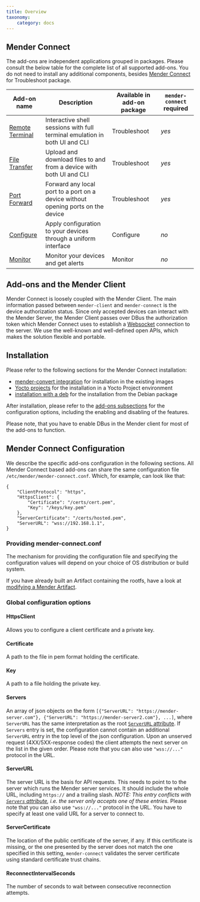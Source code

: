 ```yaml
---
title: Overview
taxonomy:
    category: docs
---
```



## Mender Connect

The add-ons are independent applications grouped in packages. Please consult the below table
for the complete list of all supported add-ons. You do not need to install any additional components,
besides [Mender Connect](../../09.Downloads/docs.md#mender-connect) for Troubleshoot package.

| Add-on name     | Description | Available in add-on package | `mender-connect` required |
| --------------- | ----------- | ------------ | ------------ |
| [Remote Terminal](../01.Remote-Terminal/docs.md) | Interactive shell sessions with full terminal emulation in both UI and CLI | Troubleshoot | _yes_ |
| [File Transfer](../03.File-Transfer/docs.md) | Upload and download files to and from a device with both UI and CLI | Troubleshoot | _yes_ |
| [Port Forward](../40.Port-Forward/docs.md) | Forward any local port to a port on a device without opening ports on the device | Troubleshoot | _yes_ |
| [Configure](../02.Configure/docs.md) | Apply configuration to your devices through a uniform interface | Configure | _no_ |
| [Monitor](../50.Monitoring/docs.md) | Monitor your devices and get alerts | Monitor | _no_ |

## Add-ons and the Mender Client

Mender Connect is loosely coupled with the Mender Client. The main information passed between
`mender-client` and `mender-connect` is the device authorization status. Since only accepted
devices can interact with the Mender Server, the Mender Client passes over DBus
the authorization token which Mender Connect uses to establish
a [Websocket](https://developer.mozilla.org/en-US/docs/Web/API/WebSockets_API) connection
to the server. We use the well-known and well-defined open APIs, which makes the solution flexible
and portable.

## Installation

Please refer to the following sections for the Mender Connect installation:
* [mender-convert integration](../../04.System-updates-Debian-family/99.Variables/docs.md#mender_addon_connect_install) for installation in the existing images
* [Yocto projects](../../05.System-updates-Yocto-Project/05.Customize-Mender/docs.md#mender-connect) for the installation in a Yocto Project environment
* [installation with a deb](../../09.Downloads/docs.md#remote-terminal-add-on) for the installation from the Debian package

After installation, please refer to the [add-ons subsections](../../09.Add-ons/chapter.md) for the configuration options,
including the enabling and disabling of the features.

Please note, that you have to enable DBus in the Mender client for most of the add-ons
to function.

## Mender Connect Configuration

We describe the specific add-ons configuration in the following sections. All
Mender Connect based add-ons can share the same configuration file
`/etc/mender/mender-connect.conf`. Which, for example, can look like that:

```
{
    "ClientProtocol": "https",
    "HttpsClient": {
        "Certificate": "/certs/cert.pem",
        "Key": "/keys/key.pem"
    },
    "ServerCertificate": "/certs/hosted.pem",
    "ServerURL": "wss://192.168.1.1",
}
```

### Providing mender-connect.conf

The mechanism for providing the configuration file and specifying the configuration values will depend on your choice of OS distribution or build system.

If you have already built an Artifact containing the rootfs, have a look at [modifying a Mender Artifact](../../06.Artifact-creation/03.Modify-an-Artifact/docs.md).

### Global configuration options

#### HttpsClient

Allows you to configure a client certificate and a private key.

#### Certificate

A path to the file in pem format holding the certificate.

#### Key

A path to a file holding the private key.

#### Servers

An array of json objects on the form `[{"ServerURL":
"https://mender-server.com"}, {"ServerURL": "https://mender-server2.com"},
...]`, where `ServerURL` has the same interpretation as the root [`ServerURL`
attribute](#ServerURL). If `Servers` entry is set, the configuration cannot
contain an additional `ServerURL` entry in the top level of the json
configuration. Upon an unserved request (4XX/5XX-response codes) the client
attempts the next server on the list in the given order. Please note that 
you can also use `"wss://..."` protocol in the URL.

#### ServerURL

The server URL is the basis for API requests. This needs to point to to the
server which runs the Mender server services. It should include the whole URL,
including `https://` and a trailing slash. *NOTE: This entry conflicts with
[`Servers` attribute](#Servers), i.e. the server only accepts one of these entries.*
Please note that you can also use `"wss://..."` protocol in the URL.
You have to specify at least one valid URL for a server to connect to.

#### ServerCertificate

The location of the public certificate of the server, if any. If this
certificate is missing, or the one presented by the server does not match the
one specified in this setting, `mender-connect` validates the server certificate using
standard certificate trust chains.

#### ReconnectIntervalSeconds

The number of seconds to wait between consecutive reconnection attempts.
